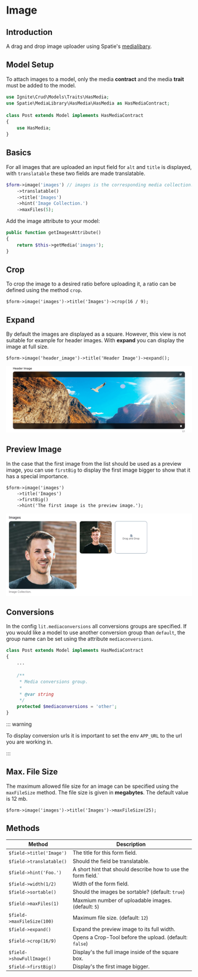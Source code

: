 # Image

## Introduction

A drag and drop image uploader using Spatie's
[medialibary](https://docs.spatie.be/laravel-medialibrary/v7/introduction/).

## Model Setup

To attach images to a model, only the media **contract** and the media **trait**
must be added to the model.

```php
use Ignite\Crud\Models\Traits\HasMedia;
use Spatie\MediaLibrary\HasMedia\HasMedia as HasMediaContract;

class Post extends Model implements HasMediaContract
{
    use HasMedia;
}
```

## Basics

For all images that are uploaded an input field for `alt` and `title` is
displayed, with `translatable` these two fields are made translatable.

```php
$form->image('images') // images is the corresponding media collection.
    ->translatable()
    ->title('Images')
    ->hint('Image Collection.')
    ->maxFiles(5);
```

Add the image attribute to your model:

```php
public function getImagesAttribute()
{
    return $this->getMedia('images');
}
```

## Crop

To crop the image to a desired ratio before uploading it, a ratio can be defined
using the method `crop`.

```php{3}
$form->image('images')->title('Images')->crop(16 / 9);
```

## Expand

By default the images are displayed as a square. However, this view is not
suitable for example for header images. With **expand** you can display the
image at full size.

```php{2}
$form->image('header_image')->title('Header Image')->expand();
```

![Image expand](./screens/image/expand.png 'Image expand')

## Preview Image

In the case that the first image from the list should be used as a preview
image, you can use `firstBig` to display the first image bigger to show that it
has a special importance.

```php{3}
$form->image('images')
    ->title('Images')
    ->firstBig()
    ->hint('The first image is the preview image.');
```

![Image firstBig](./screens/image/first_big.png 'Image firstBig')

## Conversions

In the config `lit.mediaconversions` all conversions groups are specified. If
you would like a model to use another conversion group than `default`, the group
name can be set using the attribute `mediaconversions`.

```php
class Post extends Model implements HasMediaContract
{
    ...

    /**
     * Media conversions group.
     *
     * @var string
     */
    protected $mediaconversions = 'other';
}
```

::: warning

To display conversion urls it is important to set the env `APP_URL` to the url
you are working in.

:::

## Max. File Size

The maximum allowed file size for an image can be specified using the
`maxFileSize` method. The file size is given in **megabytes**. The default value
is 12 mb.

```php{3}
$form->image('images')->title('Images')->maxFileSize(25);
```

## Methods

| Method                     | Description                                                   |
| -------------------------- | ------------------------------------------------------------- |
| `$field->title('Image')`   | The title for this form field.                                |
| `$field->translatable()`   | Should the field be translatable.                             |
| `$field->hint('Foo.')`     | A short hint that should describe how to use the form field.` |
| `$field->width(1/2)`       | Width of the form field.                                      |
| `$field->sortable()`       | Should the images be sortable? (default: `true`)              |
| `$field->maxFiles(1)`      | Maxmium number of uploadable images. (default: `5`)           |
| `$field->maxFileSize(100)` | Maximum file size. (default: `12`)                            |
| `$field->expand()`         | Expand the preview image to its full width.                   |
| `$field->crop(16/9)`       | Opens a Crop-Tool before the upload. (default: `false`)       |
| `$field->showFullImage()`  | Display's the full image inside of the square box.            |
| `$field->firstBig()`       | Display's the first image bigger.                             |
